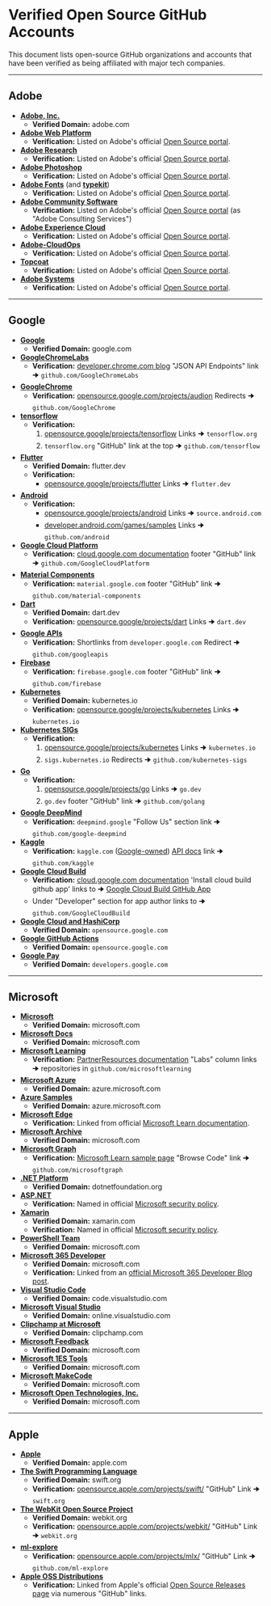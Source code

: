 # Verified Open Source GitHub Accounts

This document lists open-source GitHub organizations and accounts that have been verified as being affiliated with major tech companies.

---

## Adobe

* **[Adobe, Inc.](https://github.com/adobe)**
    * **Verified Domain:** adobe.com
* **[Adobe Web Platform](https://github.com/adobe-webplatform)**
    * **Verification:** Listed on Adobe's official [Open Source portal](https://opensource.adobe.com/#organizations).
* **[Adobe Research](https://github.com/adobe-research)**
    * **Verification:** Listed on Adobe's official [Open Source portal](https://opensource.adobe.com/#organizations).
* **[Adobe Photoshop](https://github.com/adobe-photoshop)**
    * **Verification:** Listed on Adobe's official [Open Source portal](https://opensource.adobe.com/#organizations).
* **[Adobe Fonts](https://github.com/adobe-fonts)** (and **[typekit](https://github.com/typekit)**)
    * **Verification:** Listed on Adobe's official [Open Source portal](https://opensource.adobe.com/#organizations).
* **[Adobe Community Software](https://github.com/adobe-consulting-services)**
    * **Verification:** Listed on Adobe's official [Open Source portal](https://opensource.adobe.com/#organizations) (as "Adobe Consulting Services")
* **[Adobe Experience Cloud](https://github.com/adobe-marketing-cloud)**
    * **Verification:** Listed on Adobe's official [Open Source portal](https://opensource.adobe.com/#organizations).
* **[Adobe-CloudOps](https://github.com/adobe-cloudops)**
    * **Verification:** Listed on Adobe's official [Open Source portal](https://opensource.adobe.com/#organizations).
* **[Topcoat](https://github.com/topcoat)**
    * **Verification:** Listed on Adobe's official [Open Source portal](https://opensource.adobe.com/#organizations).
* **[Adobe Systems](https://github.com/adobe-flash)**
    * **Verification:** Listed on Adobe's official [Open Source portal](https://opensource.adobe.com/#organizations).

---

## Google

* **[Google](https://github.com/google)**
    * **Verified Domain:** google.com
* **[GoogleChromeLabs](https://github.com/GoogleChromeLabs)**
    * **Verification:** [developer.chrome.com blog](https://developer.chrome.com/blog/chrome-for-testing) "JSON API Endpoints" link 🠊 `github.com/GoogleChromeLabs`
* **[GoogleChrome](https://github.com/GoogleChrome)**
    * **Verification:** [opensource.google.com/projects/audion](https://opensource.google.com/projects/audion) Redirects 🠊 `github.com/GoogleChrome`
* **[tensorflow](https://github.com/tensorflow)**
    * **Verification:**
        1.  [opensource.google/projects/tensorflow](https://opensource.google/projects/tensorflow) Links 🠊 `tensorflow.org`
        2.  `tensorflow.org` "GitHub" link at the top 🠊 `github.com/tensorflow`
* **[Flutter](https://github.com/flutter)**
    * **Verified Domain:** flutter.dev
    * **Verification:**
        * [opensource.google/projects/flutter](https://opensource.google/projects/flutter) Links 🠊 `flutter.dev`
* **[Android](https://github.com/android)**
    * **Verification:**
        * [opensource.google/projects/android](https://opensource.google/projects/android) Links 🠊 `source.android.com`
        * [developer.android.com/games/samples](https://developer.android.com/games/samples) Links 🠊 `github.com/android`
* **[Google Cloud Platform](https://github.com/GoogleCloudPlatform)**
    * **Verification:** [cloud.google.com documentation](https://cloud.google.com/build/docs/automating-builds/github/connect-repo-github) footer "GitHub" link 🠊 `github.com/GoogleCloudPlatform`
* **[Material Components](https://github.com/material-components)**
    * **Verification:** `material.google.com` footer "GitHub" link 🠊 `github.com/material-components`
* **[Dart](https://github.com/dart-lang)**
    * **Verified Domain:** dart.dev
    * **Verification:** [opensource.google/projects/dart](https://opensource.google/projects/dart) Links 🠊 `dart.dev`
* **[Google APIs](https://github.com/googleapis)**
    * **Verification:** Shortlinks from `developer.google.com` Redirect 🠊 `github.com/googleapis`
* **[Firebase](https://github.com/firebase)**
    * **Verification:** `firebase.google.com` footer "GitHub" link 🠊 `github.com/firebase`
* **[Kubernetes](https://github.com/kubernetes)**
    * **Verified Domain:** kubernetes.io
    * **Verification:** [opensource.google/projects/kubernetes](https://opensource.google/projects/kubernetes) Links 🠊 `kubernetes.io`
* **[Kubernetes SIGs](https://github.com/kubernetes-sigs)**
    * **Verification:**
        1.  [opensource.google/projects/kubernetes](https://opensource.google/projects/kubernetes) Links 🠊 `kubernetes.io`
        2.  `sigs.kubernetes.io` Redirects 🠊 `github.com/kubernetes-sigs`
* **[Go](https://github.com/golang)**
    * **Verification:**
        1.  [opensource.google/projects/go](https://opensource.google/projects/go) Links 🠊 `go.dev`
        2.  `go.dev` footer "GitHub" link 🠊 `github.com/golang`
* **[Google DeepMind](https://github.com/google-deepmind)**
    * **Verification:** `deepmind.google` "Follow Us" section link 🠊 `github.com/google-deepmind`
* **[Kaggle](https://github.com/kaggle)**
    * **Verification:** `kaggle.com` ([Google-owned](https://cloud.google.com/blog/products/gcp/welcome-kaggle-to-google-cloud/)) [API docs](https://www.kaggle.com/docs/models) link 🠊 `github.com/kaggle`
* **[Google Cloud Build](https://github.com/GoogleCloudBuild)**
    * **Verification:** [cloud.google.com documentation](https://cloud.google.com/build/docs/automating-builds/github/connect-repo-github?generation=2nd-gen) 'Install cloud build github app' links to 🠊 [Google Cloud Build GitHub App](https://github.com/apps/google-cloud-build)
    * Under "Developer" section for app author links to 🠊 `github.com/GoogleCloudBuild`
* **[Google Cloud and HashiCorp](https://github.com/terraform-google-modules)**
    * **Verified Domain:** `opensource.google.com`
* **[Google GitHub Actions](https://github.com/google-github-actions)**
    * **Verified Domain:** `opensource.google.com`
* **[Google Pay](https://github.com/google-pay)**
    * **Verified Domain:** `developers.google.com`

---

## Microsoft

* **[Microsoft](https://github.com/microsoft)**
    * **Verified Domain:** microsoft.com
* **[Microsoft Docs](https://github.com/microsoftdocs)**
    * **Verified Domain:** microsoft.com
* **[Microsoft Learning](https://github.com/microsoftlearning)**
    * **Verification:** [PartnerResources documentation](https://github.com/microsoft/PartnerResources/blob/abe595f4f48f6c63a5d20572a3f14ee9cfa61b15/_docs/Skilling/Security%20Academy/Other%20pages/Certifications.md) "Labs" column links 🠊 repositories in `github.com/microsoftlearning`
* **[Microsoft Azure](https://github.com/Azure)**
    * **Verified Domain:** azure.microsoft.com
* **[Azure Samples](https://github.com/Azure-Samples)**
    * **Verified Domain:** azure.microsoft.com
* **[Microsoft Edge](https://github.com/MicrosoftEdge)**
    * **Verification:** Linked from official [Microsoft Learn documentation](https://learn.microsoft.com/en-us/microsoft-edge/devtools-guide-chromium/sample-code/sample-code).
* **[Microsoft Archive](https://github.com/microsoftarchive)**
    * **Verified Domain:** microsoft.com
* **[Microsoft Graph](https://github.com/microsoftgraph)**
    * **Verification:** [Microsoft Learn sample page](https://learn.microsoft.com/en-us/samples/microsoftgraph/msgraph-sample-github-connector-python/microsoft-graph-python-github-connector-sample/) "Browse Code" link 🠊 `github.com/microsoftgraph`
* **[.NET Platform](https://github.com/dotnet)**
    * **Verified Domain:** dotnetfoundation.org
* **[ASP.NET](https://github.com/aspnet)**
    * **Verification:** Named in official [Microsoft security policy](https://github.com/microsoft/verified-storage/security).
* **[Xamarin](https://github.com/xamarin)**
    * **Verified Domain:** xamarin.com
    * **Verification:** Named in official [Microsoft security policy](https://github.com/microsoft/verified-storage/security).
* **[PowerShell Team](https://github.com/PowerShell)**
    * **Verified Domain:** microsoft.com
* **[Microsoft 365 Developer](https://github.com/officedev)**
    * **Verified Domain:** microsoft.com
    * **Verification:** Linked from an [official Microsoft 365 Developer Blog post](https://devblogs.microsoft.com/microsoft365dev/add-in-samples-have-moved-to-github/).
* **[Visual Studio Code](https://github.com/Visual-Studio-Code)**
    * **Verified Domain:** code.visualstudio.com
* **[Microsoft Visual Studio](https://github.com/microsoft-vs)**
    * **Verified Domain:** online.visualstudio.com
* **[Clipchamp at Microsoft](https://github.com/clipchamp)**
    * **Verified Domain:** clipchamp.com
* **[Microsoft Feedback](https://github.com/microsoftfeedback)**
    * **Verified Domain:** microsoft.com
* **[Microsoft 1ES Tools](https://github.com/microsoft1estools)**
    * **Verified Domain:** microsoft.com
* **[Microsoft MakeCode](https://github.com/Microsoft-MakeCode)**
    * **Verified Domain:** microsoft.com
* **[Microsoft Open Technologies, Inc.](https://github.com/MSOpenTech)**
    * **Verified Domain:** microsoft.com

---

## Apple

* **[Apple](https://github.com/apple)**
    * **Verified Domain:** apple.com
* **[The Swift Programming Language](https://github.com/swiftlang)**
    * **Verified Domain:** swift.org
    * **Verification:** [opensource.apple.com/projects/swift/](https://opensource.apple.com/projects/swift/) "GitHub" Link 🠊 `swift.org`
* **[The WebKit Open Source Project](https://github.com/webkit)**
    * **Verified Domain:** webkit.org
    * **Verification:** [opensource.apple.com/projects/webkit/](https://opensource.apple.com/projects/webkit/) "GitHub" Link 🠊 `webkit.org`
* **[ml-explore](https://github.com/ml-explore)**
    * **Verification:** [opensource.apple.com/projects/mlx/](https://opensource.apple.com/projects/mlx/) "GitHub" Link 🠊 `github.com/ml-explore`
* **[Apple OSS Distributions](https://github.com/apple-oss-distributions)**
    * **Verification:** Linked from Apple's official [Open Source Releases page](https://opensource.apple.com/releases/) via numerous "GitHub" links.
